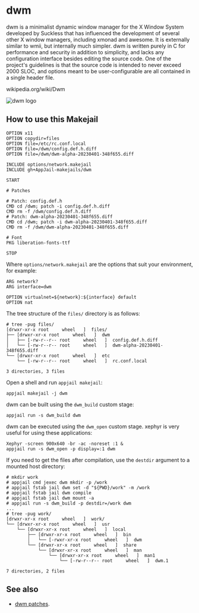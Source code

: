 # dwm

dwm is a minimalist dynamic window manager for the X Window System developed by Suckless that has influenced the development of several other X window managers, including xmonad and awesome. It is externally similar to wmii, but internally much simpler. dwm is written purely in C for performance and security in addition to simplicity, and lacks any configuration interface besides editing the source code. One of the project's guidelines is that the source code is intended to never exceed 2000 SLOC, and options meant to be user-configurable are all contained in a single header file.

wikipedia.org/wiki/Dwm

![dwm logo](https://upload.wikimedia.org/wikipedia/commons/c/c7/Dwm-logo.png)

## How to use this Makejail

```
OPTION x11
OPTION copydir=files
OPTION file=/etc/rc.conf.local
OPTION file=/dwm/config.def.h.diff
OPTION file=/dwm/dwm-alpha-20230401-348f655.diff

INCLUDE options/network.makejail
INCLUDE gh+AppJail-makejails/dwm

START

# Patches

# Patch: config.def.h
CMD cd /dwm; patch -i config.def.h.diff
CMD rm -f /dwm/config.def.h.diff
# Patch: dwm-alpha-20230401-348f655.diff
CMD cd /dwm; patch -i dwm-alpha-20230401-348f655.diff
CMD rm -f /dwm/dwm-alpha-20230401-348f655.diff

# Font
PKG liberation-fonts-ttf

STOP
```

Where `options/network.makejail` are the options that suit your environment, for example:

```
ARG network?
ARG interface=dwm

OPTION virtualnet=${network}:${interface} default
OPTION nat
```

The tree structure of the `files/` directory is as follows:

```
# tree -pug files/
[drwxr-xr-x root     wheel   ]  files/
├── [drwxr-xr-x root     wheel   ]  dwm
│   ├── [-rw-r--r-- root     wheel   ]  config.def.h.diff
│   └── [-rw-r--r-- root     wheel   ]  dwm-alpha-20230401-348f655.diff
└── [drwxr-xr-x root     wheel   ]  etc
    └── [-rw-r--r-- root     wheel   ]  rc.conf.local

3 directories, 3 files
```

Open a shell and run `appjail makejail`:

```
appjail makejail -j dwm
```

dwm can be built using the `dwm_build` custom stage:

```
appjail run -s dwm_build dwm
```

dwm can be executed using the `dwm_open` custom stage. xephyr is very useful for using these applications:

```
Xephyr -screen 900x640 -br -ac -noreset :1 &
appjail run -s dwm_open -p display=:1 dwm
```

If you need to get the files after compilation, use the `destdir` argument to a mounted host directory:

```
# mkdir work
# appjail cmd jexec dwm mkdir -p /work
# appjail fstab jail dwm set -d "${PWD}/work" -m /work
# appjail fstab jail dwm compile
# appjail fstab jail dwm mount -a
# appjail run -s dwm_build -p destdir=/work dwm
...
# tree -pug work/
[drwxr-xr-x root     wheel   ]  work/
└── [drwxr-xr-x root     wheel   ]  usr
    └── [drwxr-xr-x root     wheel   ]  local
        ├── [drwxr-xr-x root     wheel   ]  bin
        │   └── [-rwxr-xr-x root     wheel   ]  dwm
        └── [drwxr-xr-x root     wheel   ]  share
            └── [drwxr-xr-x root     wheel   ]  man
                └── [drwxr-xr-x root     wheel   ]  man1
                    └── [-rw-r--r-- root     wheel   ]  dwm.1

7 directories, 2 files
```

## See also

* [dwm patches](https://dwm.suckless.org/patches).
